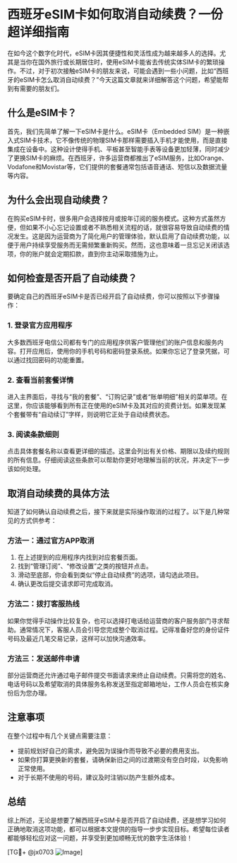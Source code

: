 # 西班牙eSIM卡如何取消自动续费？一份超详细指南

在如今这个数字化时代，eSIM卡因其便捷性和灵活性成为越来越多人的选择。尤其是当你在国外旅行或长期居住时，使用eSIM卡能省去传统实体SIM卡的繁琐操作。不过，对于初次接触eSIM卡的朋友来说，可能会遇到一些小问题，比如“西班牙的eSIM卡怎么取消自动续费？”今天这篇文章就来详细解答这个问题，希望能帮到有需要的朋友们。

## 什么是eSIM卡？

首先，我们先简单了解一下eSIM卡是什么。eSIM卡（Embedded SIM）是一种嵌入式SIM卡技术，它不像传统的物理SIM卡那样需要插入手机才能使用，而是直接集成在设备中。这种设计使得手机、平板甚至智能手表等设备更加轻薄，同时减少了更换SIM卡的麻烦。在西班牙，许多运营商都推出了eSIM服务，比如Orange、Vodafone和Movistar等，它们提供的套餐通常包括语音通话、短信以及数据流量等内容。

## 为什么会出现自动续费？

在购买eSIM卡时，很多用户会选择按月或按年订阅的服务模式。这种方式虽然方便，但如果不小心忘记设置或者不熟悉相关流程的话，就很容易导致自动续费的情况发生。这是因为运营商为了简化用户的管理体验，默认启用了自动续费功能，以便于用户持续享受服务而无需频繁重新购买。然而，这也意味着一旦忘记关闭该选项，你的账户就会定期扣款，直到你主动采取措施为止。

## 如何检查是否开启了自动续费？

要确定自己的西班牙eSIM卡是否已经开启了自动续费，你可以按照以下步骤操作：

### 1. 登录官方应用程序
大多数西班牙电信公司都有专门的应用程序供客户管理他们的账户信息和服务内容。打开应用后，使用你的手机号码和密码登录系统。如果你忘记了登录凭据，可以通过找回密码的功能重置。

### 2. 查看当前套餐详情
进入主界面后，寻找与“我的套餐”、“订购记录”或者“账单明细”相关的菜单项。在这里，你应该能够看到所有正在使用的eSIM卡及其对应的资费计划。如果发现某个套餐带有“自动续订”字样，则说明它正处于自动续费状态。

### 3. 阅读条款细则
点击具体套餐名称以查看更详细的描述。这里会列出有关价格、期限以及续约规则的所有信息。仔细阅读这些条款可以帮助你更好地理解当前的状况，并决定下一步该如何处理。

## 取消自动续费的具体方法

知道了如何确认自动续费之后，接下来就是实际操作取消的过程了。以下是几种常见的方式供参考：

### 方法一：通过官方APP取消
1. 在上述提到的应用程序内找到对应套餐页面。
2. 找到“管理订阅”、“修改设置”之类的按钮并点击。
3. 滑动至底部，你会看到类似“停止自动续费”的选项，请勾选此项目。
4. 确认更改后提交请求即可完成取消。

### 方法二：拨打客服热线
如果你觉得手动操作比较复杂，也可以选择打电话给运营商的客户服务部门寻求帮助。通常情况下，客服人员会引导您完成整个取消过程。记得准备好您的身份证件号码及最近几笔交易记录，这样可以加快沟通效率。

### 方法三：发送邮件申请
部分运营商还允许通过电子邮件提交书面请求来终止自动续费。只需将您的姓名、电话号码以及希望取消的具体服务名称发送至指定邮箱地址，工作人员会在核实身份后为您办理。

## 注意事项

在整个过程中有几个关键点需要注意：
- 提前规划好自己的需求，避免因为误操作而导致不必要的费用支出。
- 如果你打算更换新的套餐，请确保新旧之间的过渡期没有空白时段，以免影响正常使用。
- 对于长期不使用的号码，建议及时注销以防产生额外成本。

## 总结

综上所述，无论是想要了解西班牙eSIM卡是否开启了自动续费，还是想学习如何正确地取消这项功能，都可以根据本文提供的指导一步步实现目标。希望每位读者都能够轻松应对这一问题，并享受到更加顺畅无忧的数字生活体验！

[TG💪+ @jx0703 ![Image](https://github.com/user-attachments/assets/dbca1d08-cadb-493c-b0ec-ad6f7a83f270)]
